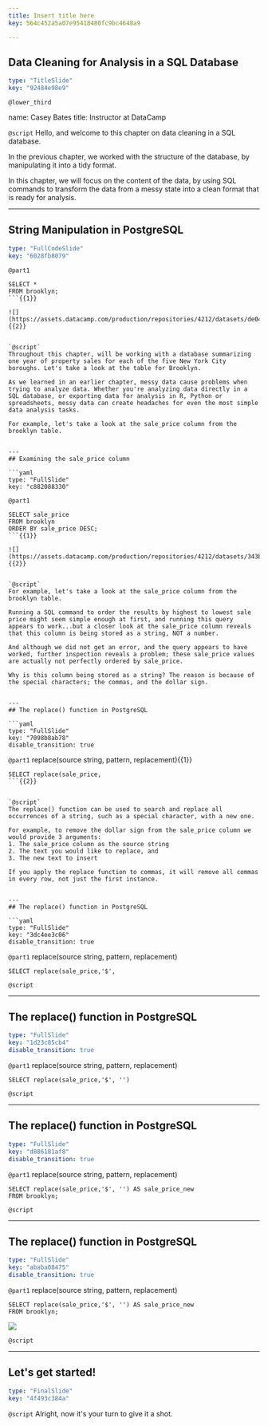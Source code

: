 ```yaml
---
title: Insert title here
key: 564c452a5a07e95418480fc9bc4648a9

---
```

## Data Cleaning for Analysis in a SQL Database

```yaml
type: "TitleSlide"
key: "92484e98e9"
```

`@lower_third`

name: Casey Bates
title: Instructor at DataCamp


`@script`
Hello, and welcome to this chapter on data cleaning in a SQL database.

In the previous chapter, we worked with the structure of the database, by manipulating it into a tidy format. 

In this chapter, we will focus on the content of the data, by using SQL commands to transform the data from a messy state into a clean format that is ready for analysis.


---
## String Manipulation in PostgreSQL

```yaml
type: "FullCodeSlide"
key: "6028fb8079"
```

`@part1`
```
SELECT * 
FROM brooklyn;
```{{1}}

![](https://assets.datacamp.com/production/repositories/4212/datasets/de04b7882315b286510e21db56bafa7038bc05fc/brooklyn.png){{2}}


`@script`
Throughout this chapter, will be working with a database summarizing one year of property sales for each of the five New York City boroughs. Let's take a look at the table for Brooklyn.

As we learned in an earlier chapter, messy data cause problems when trying to analyze data. Whether you're analyzing data directly in a SQL database, or exporting data for analysis in R, Python or spreadsheets, messy data can create headaches for even the most simple data analysis tasks.

For example, let's take a look at the sale_price column from the brooklyn table.


---
## Examining the sale_price column

```yaml
type: "FullSlide"
key: "c882088330"
```

`@part1`
```
SELECT sale_price 
FROM brooklyn
ORDER BY sale_price DESC;
```{{1}}

![](https://assets.datacamp.com/production/repositories/4212/datasets/343ba6707e156ea691db239e3443852e90e67e0e/sale_price_order_by.png){{2}}


`@script`
For example, let's take a look at the sale_price column from the brooklyn table. 

Running a SQL command to order the results by highest to lowest sale price might seem simple enough at first, and running this query appears to work...but a closer look at the sale_price column reveals that this column is being stored as a string, NOT a number. 

And although we did not get an error, and the query appears to have worked, further inspection reveals a problem; these sale_price values are actually not perfectly ordered by sale_price.

Why is this column being stored as a string? The reason is because of the special characters; the commas, and the dollar sign.


---
## The replace() function in PostgreSQL

```yaml
type: "FullSlide"
key: "7098b8ab78"
disable_transition: true
```

`@part1`
replace(source string, pattern, replacement){{1}}

```
SELECT replace(sale_price,
```{{2}}


`@script`
The replace() function can be used to search and replace all occurrences of a string, such as a special character, with a new one. 

For example, to remove the dollar sign from the sale_price column we would provide 3 arguments:
1. The sale_price column as the source string
2. The text you would like to replace, and
3. The new text to insert

If you apply the replace function to commas, it will remove all commas in every row, not just the first instance.


---
## The replace() function in PostgreSQL

```yaml
type: "FullSlide"
key: "3dc4ee3c06"
disable_transition: true
```

`@part1`
replace(source string, pattern, replacement)

```
SELECT replace(sale_price,'$',
```


`@script`



---
## The replace() function in PostgreSQL

```yaml
type: "FullSlide"
key: "1d23c85cb4"
disable_transition: true
```

`@part1`
replace(source string, pattern, replacement)

```
SELECT replace(sale_price,'$', '')
```


`@script`



---
## The replace() function in PostgreSQL

```yaml
type: "FullSlide"
key: "d886181af8"
disable_transition: true
```

`@part1`
replace(source string, pattern, replacement)

```
SELECT replace(sale_price,'$', '') AS sale_price_new
FROM brooklyn;
```


`@script`



---
## The replace() function in PostgreSQL

```yaml
type: "FullSlide"
key: "ababa08475"
disable_transition: true
```

`@part1`
replace(source string, pattern, replacement)

```
SELECT replace(sale_price,'$', '') AS sale_price_new
FROM brooklyn;
```

![](https://assets.datacamp.com/production/repositories/4212/datasets/36a859d7bfc9062a156ff535d41c0e65ba6e879a/replace_result.png)


`@script`



---
## Let's get started!

```yaml
type: "FinalSlide"
key: "4f493c384a"
```

`@script`
Alright, now it's your turn to give it a shot.

